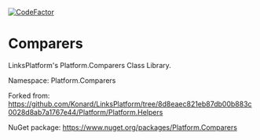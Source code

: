 [![CodeFactor](https://www.codefactor.io/repository/github/linksplatform/comparers/badge)](https://www.codefactor.io/repository/github/linksplatform/comparers)

# Comparers

LinksPlatform's Platform.Comparers Class Library.

Namespace: Platform.Comparers

Forked from: https://github.com/Konard/LinksPlatform/tree/8d8eaec821eb87db00b883c0028d8ab7a1767e44/Platform/Platform.Helpers

NuGet package: https://www.nuget.org/packages/Platform.Comparers
